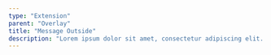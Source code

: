 ```yaml
---
type: "Extension"
parent: "Overlay"
title: "Message Outside"
description: "Lorem ipsum dolor sit amet, consectetur adipiscing elit. Nunc tempus laoreet leo sit amet iaculis."
---
```


<demo>
  <demovanilla src="inline/extension/overlay/message-outside">
  </demovanilla>
</demo>
